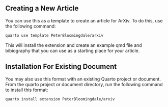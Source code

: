 ## Creating a New Article

You can use this as a template to create an article for ArXiv. To do this, use the following command:

```bash
quarto use template PeterBloomingdale/arxiv
```

This will install the extension and create an example qmd file and bibiography that you can use as a starting place for your article.

## Installation For Existing Document

You may also use this format with an existing Quarto project or document. From the quarto project or document directory, run the following command to install this format:

```bash
quarto install extension PeterBloomingdale/arxiv
```
